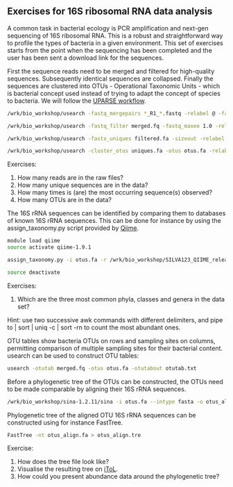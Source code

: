 
Exercises for 16S ribosomal RNA data analysis
-----

A common task in bacterial ecology is PCR amplification and next-gen sequencing of 16S ribosomal RNA. This is a robust and straightforward way to profile the types of bacteria in a given environment. This set of exercises starts from the point when the sequencing has been completed and the user has been sent a download link for the sequences.

First the sequence reads need to be merged and filtered for high-quality sequences. Subsequently identical sequences are collapsed. Finally the sequences are clustered into OTUs - Operational Taxonomic Units - which is bacterial concept used instead of trying to adapt the concept of species to bacteria. We will follow the [UPARSE workflow](https://www.drive5.com/usearch/manual/ex_min2.html).

```bash
/wrk/bio_workshop/usearch -fastq_mergepairs *_R1_*.fastq -relabel @ -fastqout merged.fq

/wrk/bio_workshop/usearch -fastq_filter merged.fq -fastq_maxee 1.0 -relabel Filt -fastaout filtered.fa

/wrk/bio_workshop/usearch -fastx_uniques filtered.fa -sizeout -relabel Uniq -fastaout uniques.fa

/wrk/bio_workshop/usearch -cluster_otus uniques.fa -otus otus.fa -relabel Otu
```

Exercises:
1. How many reads are in the raw files?
2. How many unique sequences are in the data?
3. How many times is (are) the most occurring sequence(s) observed?
4. How many OTUs are in the data?


The 16S rRNA sequences can be identified by comparing them to databases of known 16S rRNA sequences. This can be done for instance by using the assign_taxonomy.py script provided by [Qiime](http://qiime.org).

```bash
module load qiime
source activate qiime-1.9.1

assign_taxonomy.py -i otus.fa -r /wrk/bio_workshop/SILVA123_QIIME_release/rep_set/rep_set_16S_only/99/99_otus_16S.fasta -t /wrk/bio_workshop/SILVA123_QIIME_release/taxonomy/16S_only/99/consensus_taxonomy_all_levels.txt -o silva_bac_taxonomy

source deactivate
```

Exercises:
1. Which are the three most common phyla, classes and genera in the data set?

Hint: use two successive awk commands with different delimiters, and pipe to | sort | uniq -c | sort -rn to count the most abundant ones.


OTU tables show bacteria OTUs on rows and sampling sites on columns, permitting comparison of multiple sampling sites for their bacterial content. usearch can be used to construct OTU tables:

```bash
usearch -otutab merged.fq -otus otus.fa -otutabout otutab.txt
```


Before a phylogenetic tree of the OTUs can be constructed, the OTUs need to be made comparable by aligning their 16S rRNA sequences.

```bash
/wrk/bio_workshop/sina-1.2.11/sina -i otus.fa --intype fasta -o otus_align.fa --outtype fasta --ptdb /wrk/bio_workshop/sina-1.2.11/SSURef_119_SILVA_14_07_14_opt.arb
```


Phylogenetic tree of the aligned OTU 16S rRNA sequences can be constructed using for instance FastTree.

```bash
FastTree -nt otus_align.fa > otus_align.tre
```

Exercise:
1. How does the tree file look like?
2. Visualise the resulting tree on [iToL](http://itol.embl.de).
3. How could you present abundance data around the phylogenetic tree?

